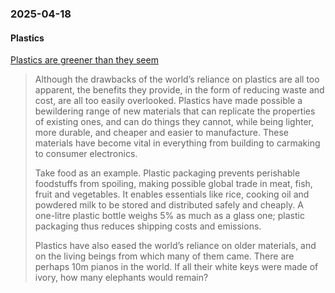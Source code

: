 ### 2025-04-18
#### Plastics
[Plastics are greener than they seem](https://www.economist.com/international/2025/04/16/plastics-are-greener-than-they-seem) 

> Although the drawbacks of the world’s reliance on plastics are all too apparent, the benefits they provide, in the form of reducing waste and cost, are all too easily overlooked. Plastics have made possible a bewildering range of new materials that can replicate the properties of existing ones, and can do things they cannot, while being lighter, more durable, and cheaper and easier to manufacture. These materials have become vital in everything from building to carmaking to consumer electronics.
>
> Take food as an example. Plastic packaging prevents perishable foodstuffs from spoiling, making possible global trade in meat, fish, fruit and vegetables. It enables essentials like rice, cooking oil and powdered milk to be stored and distributed safely and cheaply. A one-litre plastic bottle weighs 5% as much as a glass one; plastic packaging thus reduces shipping costs and emissions.
>
> Plastics have also eased the world’s reliance on older materials, and on the living beings from which many of them came. There are perhaps 10m pianos in the world. If all their white keys were made of ivory, how many elephants would remain?

